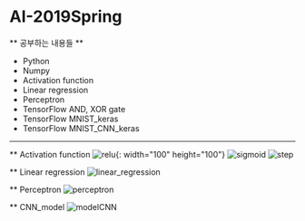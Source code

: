 # AI-2019Spring
** 공부하는 내용들 **
* Python
* Numpy
* Activation function
* Linear regression
* Perceptron
* TensorFlow AND, XOR gate 
* TensorFlow MNIST_keras
* TensorFlow MNIST_CNN_keras

------------------------------------------
** Activation function
![relu](https://user-images.githubusercontent.com/42993492/59111302-b9a39900-897b-11e9-9413-38f5b74a4bb8.JPG){: width="100" height="100"}
![sigmoid](https://user-images.githubusercontent.com/42993492/59111303-ba3c2f80-897b-11e9-9039-3ae903388202.JPG)
![step](https://user-images.githubusercontent.com/42993492/59111304-ba3c2f80-897b-11e9-9a9f-31fd4a21dee0.JPG)

** Linear regression
![linear_regression](https://user-images.githubusercontent.com/42993492/59111298-b90b0280-897b-11e9-873e-97b467259a0b.JPG)

** Perceptron
![perceptron](https://user-images.githubusercontent.com/42993492/59111301-b9a39900-897b-11e9-8509-ef132c145fb2.JPG)

** CNN_model
![modelCNN](https://user-images.githubusercontent.com/42993492/59111300-b9a39900-897b-11e9-91c9-c0abbe3d8df5.jpg)

